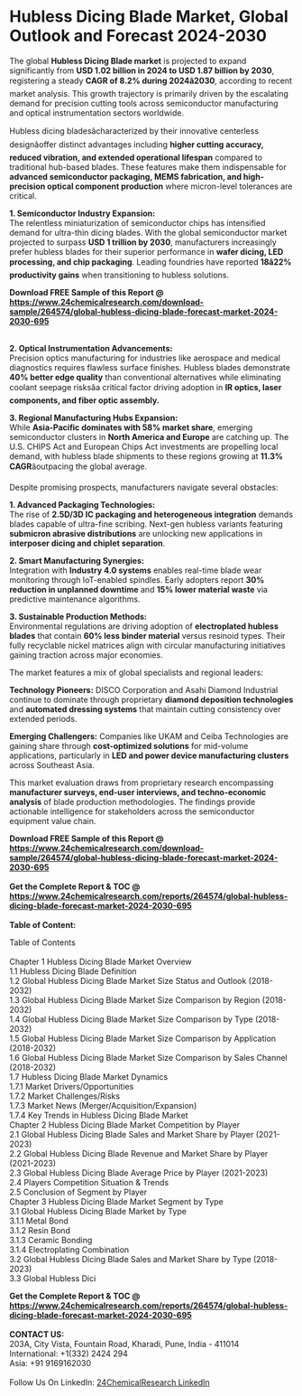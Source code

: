 <h1>Hubless Dicing Blade Market, Global Outlook and Forecast 2024-2030</h1><p>The global <strong>Hubless Dicing Blade market</strong> is projected to expand significantly from <strong>USD 1.02 billion in 2024 to USD 1.87 billion by 2030</strong>, registering a steady <strong>CAGR of 8.2% during 2024â2030</strong>, according to recent market analysis. This growth trajectory is primarily driven by the escalating demand for precision cutting tools across semiconductor manufacturing and optical instrumentation sectors worldwide.</p><p>Hubless dicing bladesâcharacterized by their innovative centerless designâoffer distinct advantages including <strong>higher cutting accuracy, reduced vibration, and extended operational lifespan</strong> compared to traditional hub-based blades. These features make them indispensable for <strong>advanced semiconductor packaging, MEMS fabrication, and high-precision optical component production</strong> where micron-level tolerances are critical.</p><p><strong>1. Semiconductor Industry Expansion:</strong><br>
The relentless miniaturization of semiconductor chips has intensified demand for ultra-thin dicing blades. With the global semiconductor market projected to surpass <strong>USD 1 trillion by 2030</strong>, manufacturers increasingly prefer hubless blades for their superior performance in <strong>wafer dicing, LED processing, and chip packaging</strong>. Leading foundries have reported <strong>18â22% productivity gains</strong> when transitioning to hubless solutions.</p><div><b>Download FREE Sample of this Report @ 
            <a href="https://www.24chemicalresearch.com/download-sample/264574/global-hubless-dicing-blade-forecast-market-2024-2030-695">
            https://www.24chemicalresearch.com/download-sample/264574/global-hubless-dicing-blade-forecast-market-2024-2030-695</a></b></div><br><p><strong>2. Optical Instrumentation Advancements:</strong><br>
Precision optics manufacturing for industries like aerospace and medical diagnostics requires flawless surface finishes. Hubless blades demonstrate <strong>40% better edge quality</strong> than conventional alternatives while eliminating coolant seepage risksâa critical factor driving adoption in <strong>IR optics, laser components, and fiber optic assembly.</strong></p><p><strong>3. Regional Manufacturing Hubs Expansion:</strong><br>
While <strong>Asia-Pacific dominates with 58% market share</strong>, emerging semiconductor clusters in <strong>North America and Europe</strong> are catching up. The U.S. CHIPS Act and European Chips Act investments are propelling local demand, with hubless blade shipments to these regions growing at <strong>11.3% CAGR</strong>âoutpacing the global average.</p><p>Despite promising prospects, manufacturers navigate several obstacles:</p><p><strong>1. Advanced Packaging Technologies:</strong><br>
The rise of <strong>2.5D/3D IC packaging and heterogeneous integration</strong> demands blades capable of ultra-fine scribing. Next-gen hubless variants featuring <strong>submicron abrasive distributions</strong> are unlocking new applications in <strong>interposer dicing and chiplet separation</strong>.</p><p><strong>2. Smart Manufacturing Synergies:</strong><br>
Integration with <strong>Industry 4.0 systems</strong> enables real-time blade wear monitoring through IoT-enabled spindles. Early adopters report <strong>30% reduction in unplanned downtime</strong> and <strong>15% lower material waste</strong> via predictive maintenance algorithms.</p><p><strong>3. Sustainable Production Methods:</strong><br>
Environmental regulations are driving adoption of <strong>electroplated hubless blades</strong> that contain <strong>60% less binder material</strong> versus resinoid types. Their fully recyclable nickel matrices align with circular manufacturing initiatives gaining traction across major economies.</p><p>The market features a mix of global specialists and regional leaders:</p><p><strong>Technology Pioneers:</strong> DISCO Corporation and Asahi Diamond Industrial continue to dominate through proprietary <strong>diamond deposition technologies</strong> and <strong>automated dressing systems</strong> that maintain cutting consistency over extended periods.</p><p><strong>Emerging Challengers:</strong> Companies like UKAM and Ceiba Technologies are gaining share through <strong>cost-optimized solutions</strong> for mid-volume applications, particularly in <strong>LED and power device manufacturing clusters</strong> across Southeast Asia.</p><p>This market evaluation draws from proprietary research encompassing <strong>manufacturer surveys, end-user interviews, and techno-economic analysis</strong> of blade production methodologies. The findings provide actionable intelligence for stakeholders across the semiconductor equipment value chain.</p><div><b>Download FREE Sample of this Report @ 
            <a href="https://www.24chemicalresearch.com/download-sample/264574/global-hubless-dicing-blade-forecast-market-2024-2030-695">
            https://www.24chemicalresearch.com/download-sample/264574/global-hubless-dicing-blade-forecast-market-2024-2030-695</a></b></div><br><div><b>Get the Complete Report & TOC @ 
            <a href="https://www.24chemicalresearch.com/reports/264574/global-hubless-dicing-blade-forecast-market-2024-2030-695">
            https://www.24chemicalresearch.com/reports/264574/global-hubless-dicing-blade-forecast-market-2024-2030-695</a></b></div><br>
            <b>Table of Content:</b><p>Table of Contents<br />
<br />
Chapter 1 Hubless Dicing Blade Market Overview<br />
    1.1 Hubless Dicing Blade Definition<br />
    1.2 Global Hubless Dicing Blade Market Size Status and Outlook (2018-2032)<br />
    1.3 Global Hubless Dicing Blade Market Size Comparison by Region (2018-2032)<br />
    1.4 Global Hubless Dicing Blade Market Size Comparison by Type (2018-2032)<br />
    1.5 Global Hubless Dicing Blade Market Size Comparison by Application (2018-2032)<br />
    1.6 Global Hubless Dicing Blade Market Size Comparison by Sales Channel (2018-2032)<br />
    1.7 Hubless Dicing Blade Market Dynamics<br />
        1.7.1 Market Drivers/Opportunities<br />
        1.7.2 Market Challenges/Risks<br />
        1.7.3 Market News (Merger/Acquisition/Expansion)<br />
        1.7.4 Key Trends in Hubless Dicing Blade Market<br />
Chapter 2 Hubless Dicing Blade Market Competition by Player<br />
    2.1 Global Hubless Dicing Blade Sales and Market Share by Player (2021-2023)<br />
    2.2 Global Hubless Dicing Blade Revenue and Market Share by Player (2021-2023)<br />
    2.3 Global Hubless Dicing Blade Average Price by Player (2021-2023)<br />
    2.4 Players Competition Situation & Trends<br />
    2.5 Conclusion of Segment by Player<br />
Chapter 3 Hubless Dicing Blade Market Segment by Type<br />
    3.1 Global Hubless Dicing Blade Market by Type<br />
        3.1.1 Metal Bond<br />
        3.1.2 Resin Bond<br />
        3.1.3 Ceramic Bonding<br />
        3.1.4 Electroplating Combination<br />
    3.2 Global Hubless Dicing Blade Sales and Market Share by Type (2018-2023)<br />
    3.3 Global Hubless Dici</p><div><b>Get the Complete Report & TOC @ 
            <a href="https://www.24chemicalresearch.com/reports/264574/global-hubless-dicing-blade-forecast-market-2024-2030-695">
            https://www.24chemicalresearch.com/reports/264574/global-hubless-dicing-blade-forecast-market-2024-2030-695</a></b></div><br><b>CONTACT US:</b><br>
            203A, City Vista, Fountain Road, Kharadi, Pune, India - 411014<br>
            International: +1(332) 2424 294<br>
            Asia: +91 9169162030 <br><br>
            Follow Us On LinkedIn: <a href="https://www.linkedin.com/company/24chemicalresearch/">24ChemicalResearch LinkedIn</a>